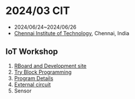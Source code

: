 # 2024/03 CIT

- 2024/06/24~2024/06/26
- [Chennai Institute of Technology](https://www.citchennai.edu.in/), Chennai, India

## IoT Workshop

1. [RBoard and Development site](./setup.md)
2. [Try Block Programming](./1st_program.md)
3. [Program Details](./1st_program_details.md)
4. [External circuit](./2nd_circuit.md)
5. Sensor